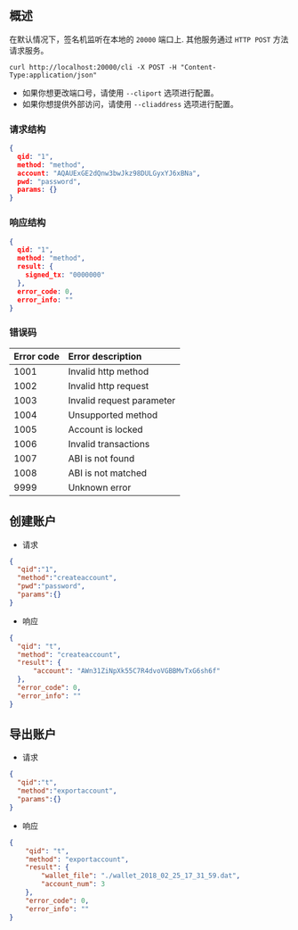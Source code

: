 
## 概述

在默认情况下，签名机监听在本地的 `20000` 端口上. 其他服务通过 `HTTP POST` 方法请求服务。

```shell
curl http://localhost:20000/cli -X POST -H "Content-Type:application/json"
```

<section class = "info">
  <ul>
    <li>如果你想更改端口号，请使用 <code>--cliport</code> 选项进行配置。</li>
    <li>如果你想提供外部访问，请使用 <code>--cliaddress</code> 选项进行配置。</li>
  </ul>
</section>

### 请求结构

```json
{
  qid: "1",
  method: "method",
  account: "AQAUExGE2dQnw3bwJkz98DULGyxYJ6xBNa",
  pwd: "password",
  params: {}
}
```

### 响应结构

```json
{
  qid: "1",
  method: "method",
  result: {
    signed_tx: "0000000"
  },
  error_code: 0,
  error_info: ""
}
```

### 错误码

| Error code | Error description         |
| :--------- | :------------------------ |
| 1001       | Invalid http method       |
| 1002       | Invalid http request      |
| 1003       | Invalid request parameter |
| 1004       | Unsupported method        |
| 1005       | Account is locked         |
| 1006       | Invalid transactions      |
| 1007       | ABI is not found          |
| 1008       | ABI is not matched        |
| 9999       | Unknown error             |

## 创建账户

- 请求

```json
{
  "qid":"1",
  "method":"createaccount",
  "pwd":"password",
  "params":{}
}
```

- 响应

```json
{
  "qid": "t",
  "method": "createaccount",
  "result": {
      "account": "AWn31ZiNpXk55C7R4dvoVGBBMvTxG6sh6f"
  },
  "error_code": 0,
  "error_info": ""
}
```

## 导出账户

- 请求

```json
{
  "qid":"t",
  "method":"exportaccount",
  "params":{}
}
```

- 响应

```json
{
    "qid": "t",
    "method": "exportaccount",
    "result": {
        "wallet_file": "./wallet_2018_02_25_17_31_59.dat",
        "account_num": 3
    },
    "error_code": 0,
    "error_info": ""
}
```
